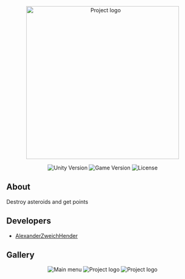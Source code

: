 <p align="center">
      <img src="https://user-images.githubusercontent.com/93994885/229349930-c39ebcb9-9040-4bd5-b69d-f4bb363e107c.gif" alt="Project logo" width="400">
</p>

<p align="center">
   <img src="https://img.shields.io/badge/Unity%20version-2023.1.0a18-brightgreen" alt="Unity Version">
   <img src="https://img.shields.io/badge/Game%20version-0.1(Alpha)-blueviolet" alt="Game Version">
   <img src="https://img.shields.io/badge/License-MIT-important" alt="License">
</p>

## About

Destroy asteroids and get points

## Developers

- [AlexanderZweichHender](https://github.com/AlexanderZweichHender)

## Gallery
<p align="center">
      <img src="https://user-images.githubusercontent.com/93994885/229351111-3e872e4d-9b9e-473e-bbbf-12e58004bfbe.png" alt="Main menu">
      <img src="https://user-images.githubusercontent.com/93994885/229350679-13130826-c0eb-4051-bed4-3fab24352f30.png" alt="Project logo">
      <img src="https://user-images.githubusercontent.com/93994885/229350877-bc5bd16e-d3e8-4eee-8af8-9d647ecf3b2a.png" alt="Project logo">

